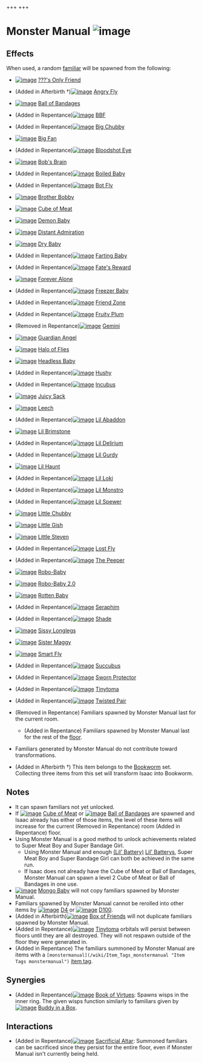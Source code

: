 +++
+++

 # Monster Manual ![image](/image/Monster_Manual.png) 

Effects
---------


When used, a random [familiar](/wiki/Familiar "Familiar") will be spawned from the following:




* [![image](/image/%3F%3F%3F%27s_Only_Friend.png)](/wiki/%3F%3F%3F%27s_Only_Friend "???'s Only Friend") [???'s Only Friend](/wiki/%3F%3F%3F%27s_Only_Friend "???'s Only Friend")
* (Added in Afterbirth †)[![image](/image/Angry_Fly.png)](/wiki/Angry_Fly "Angry Fly") [Angry Fly](/wiki/Angry_Fly "Angry Fly")
* [![image](/image/Ball_of_Bandages.png)](/wiki/Ball_of_Bandages "Ball of Bandages") [Ball of Bandages](/wiki/Ball_of_Bandages "Ball of Bandages")
* (Added in Repentance)[![image](/image/BBF.png)](/wiki/BBF "BBF") [BBF](/wiki/BBF "BBF")
* (Added in Repentance)[![image](/image/Big_Chubby.png)](/wiki/Big_Chubby "Big Chubby") [Big Chubby](/wiki/Big_Chubby "Big Chubby")
* [![image](/image/Big_Fan.png)](/wiki/Big_Fan "Big Fan") [Big Fan](/wiki/Big_Fan "Big Fan")
* (Added in Repentance)[![image](/image/Bloodshot_Eye.png)](/wiki/Bloodshot_Eye "Bloodshot Eye") [Bloodshot Eye](/wiki/Bloodshot_Eye "Bloodshot Eye")
* [![image](/image/Bob%27s_Brain.png)](/wiki/Bob%27s_Brain "Bob's Brain") [Bob's Brain](/wiki/Bob%27s_Brain "Bob's Brain")
* (Added in Repentance)[![image](/image/Boiled_Baby.png)](/wiki/Boiled_Baby "Boiled Baby") [Boiled Baby](/wiki/Boiled_Baby "Boiled Baby")
* (Added in Repentance)[![image](/image/Bot_Fly.png)](/wiki/Bot_Fly "Bot Fly") [Bot Fly](/wiki/Bot_Fly "Bot Fly")
* [![image](/image/Brother_Bobby.png)](/wiki/Brother_Bobby "Brother Bobby") [Brother Bobby](/wiki/Brother_Bobby "Brother Bobby")
* [![image](/image/Cube_of_Meat.png)](/wiki/Cube_of_Meat "Cube of Meat") [Cube of Meat](/wiki/Cube_of_Meat "Cube of Meat")
* [![image](/image/Demon_Baby.png)](/wiki/Demon_Baby "Demon Baby") [Demon Baby](/wiki/Demon_Baby "Demon Baby")
* [![image](/image/Distant_Admiration.png)](/wiki/Distant_Admiration "Distant Admiration") [Distant Admiration](/wiki/Distant_Admiration "Distant Admiration")
* [![image](/image/Dry_Baby.png)](/wiki/Dry_Baby "Dry Baby") [Dry Baby](/wiki/Dry_Baby "Dry Baby")
* (Added in Repentance)[![image](/image/Farting_Baby.png)](/wiki/Farting_Baby "Farting Baby") [Farting Baby](/wiki/Farting_Baby "Farting Baby")
* (Added in Repentance)[![image](/image/Fate%27s_Reward.png)](/wiki/Fate%27s_Reward "Fate's Reward") [Fate's Reward](/wiki/Fate%27s_Reward "Fate's Reward")
* [![image](/image/Forever_Alone.png)](/wiki/Forever_Alone "Forever Alone") [Forever Alone](/wiki/Forever_Alone "Forever Alone")
* (Added in Repentance)[![image](/image/Freezer_Baby.png)](/wiki/Freezer_Baby "Freezer Baby") [Freezer Baby](/wiki/Freezer_Baby "Freezer Baby")
* (Added in Repentance)[![image](/image/Friend_Zone.png)](/wiki/Friend_Zone "Friend Zone") [Friend Zone](/wiki/Friend_Zone "Friend Zone")
* (Added in Repentance)[![image](/image/Fruity_Plum.png)](/wiki/Fruity_Plum "Fruity Plum") [Fruity Plum](/wiki/Fruity_Plum "Fruity Plum")
* (Removed in Repentance)[![image](/image/Gemini_(Item).png)](/wiki/Gemini_(Item) "Gemini") [Gemini](/wiki/Gemini_(Item) "Gemini (Item)")
* [![image](/image/Guardian_Angel.png)](/wiki/Guardian_Angel "Guardian Angel") [Guardian Angel](/wiki/Guardian_Angel "Guardian Angel")
* [![image](/image/Halo_of_Flies.png)](/wiki/Halo_of_Flies "Halo of Flies") [Halo of Flies](/wiki/Halo_of_Flies "Halo of Flies")
* [![image](/image/Headless_Baby.png)](/wiki/Headless_Baby "Headless Baby") [Headless Baby](/wiki/Headless_Baby "Headless Baby")
* (Added in Repentance)[![image](/image/Hushy.png)](/wiki/Hushy "Hushy") [Hushy](/wiki/Hushy "Hushy")
* (Added in Repentance)[![image](/image/Incubus.png)](/wiki/Incubus "Incubus") [Incubus](/wiki/Incubus "Incubus")
* [![image](/image/Juicy_Sack.png)](/wiki/Juicy_Sack "Juicy Sack") [Juicy Sack](/wiki/Juicy_Sack "Juicy Sack")
* [![image](/image/Leech.png)](/wiki/Leech "Leech") [Leech](/wiki/Leech "Leech")
* (Added in Repentance)[![image](/image/Lil_Abaddon.png)](/wiki/Lil_Abaddon "Lil Abaddon") [Lil Abaddon](/wiki/Lil_Abaddon "Lil Abaddon")
* [![image](/image/Lil_Brimstone.png)](/wiki/Lil_Brimstone "Lil Brimstone") [Lil Brimstone](/wiki/Lil_Brimstone "Lil Brimstone")
* (Added in Repentance)[![image](/image/Lil_Delirium.png)](/wiki/Lil_Delirium "Lil Delirium") [Lil Delirium](/wiki/Lil_Delirium "Lil Delirium")
* (Added in Repentance)[![image](/image/Lil_Gurdy.png)](/wiki/Lil_Gurdy "Lil Gurdy") [Lil Gurdy](/wiki/Lil_Gurdy "Lil Gurdy")
* [![image](/image/Lil_Haunt.png)](/wiki/Lil_Haunt "Lil Haunt") [Lil Haunt](/wiki/Lil_Haunt "Lil Haunt")
* (Added in Repentance)[![image](/image/Lil_Loki.png)](/wiki/Lil_Loki "Lil Loki") [Lil Loki](/wiki/Lil_Loki "Lil Loki")
* (Added in Repentance)[![image](/image/Lil_Monstro.png)](/wiki/Lil_Monstro "Lil Monstro") [Lil Monstro](/wiki/Lil_Monstro "Lil Monstro")
* (Added in Repentance)[![image](/image/Lil_Spewer.png)](/wiki/Lil_Spewer "Lil Spewer") [Lil Spewer](/wiki/Lil_Spewer "Lil Spewer")
* [![image](/image/Little_Chubby.png)](/wiki/Little_Chubby "Little Chubby") [Little Chubby](/wiki/Little_Chubby "Little Chubby")
* [![image](/image/Little_Gish.png)](/wiki/Little_Gish "Little Gish") [Little Gish](/wiki/Little_Gish "Little Gish")
* [![image](/image/Little_Steven.png)](/wiki/Little_Steven "Little Steven") [Little Steven](/wiki/Little_Steven "Little Steven")
* (Added in Repentance)[![image](/image/Lost_Fly.png)](/wiki/Lost_Fly "Lost Fly") [Lost Fly](/wiki/Lost_Fly "Lost Fly")
* (Added in Repentance)[![image](/image/The_Peeper.png)](/wiki/The_Peeper "The Peeper") [The Peeper](/wiki/The_Peeper "The Peeper")
* [![image](/image/Robo-Baby.png)](/wiki/Robo-Baby "Robo-Baby") [Robo-Baby](/wiki/Robo-Baby "Robo-Baby")
* [![image](/image/Robo-Baby_2.0.png)](/wiki/Robo-Baby_2.0 "Robo-Baby 2.0") [Robo-Baby 2.0](/wiki/Robo-Baby_2.0 "Robo-Baby 2.0")
* [![image](/image/Rotten_Baby.png)](/wiki/Rotten_Baby "Rotten Baby") [Rotten Baby](/wiki/Rotten_Baby "Rotten Baby")
* (Added in Repentance)[![image](/image/Seraphim.png)](/wiki/Seraphim "Seraphim") [Seraphim](/wiki/Seraphim "Seraphim")
* (Added in Repentance)[![image](/image/Shade.png)](/wiki/Shade "Shade") [Shade](/wiki/Shade "Shade")
* [![image](/image/Sissy_Longlegs.png)](/wiki/Sissy_Longlegs "Sissy Longlegs") [Sissy Longlegs](/wiki/Sissy_Longlegs "Sissy Longlegs")
* [![image](/image/Sister_Maggy.png)](/wiki/Sister_Maggy "Sister Maggy") [Sister Maggy](/wiki/Sister_Maggy "Sister Maggy")
* [![image](/image/Smart_Fly.png)](/wiki/Smart_Fly "Smart Fly") [Smart Fly](/wiki/Smart_Fly "Smart Fly")
* (Added in Repentance)[![image](/image/Succubus.png)](/wiki/Succubus "Succubus") [Succubus](/wiki/Succubus "Succubus")
* (Added in Repentance)[![image](/image/Sworn_Protector.png)](/wiki/Sworn_Protector "Sworn Protector") [Sworn Protector](/wiki/Sworn_Protector "Sworn Protector")
* (Added in Repentance)[![image](/image/Tinytoma.png)](/wiki/Tinytoma "Tinytoma") [Tinytoma](/wiki/Tinytoma "Tinytoma")
* (Added in Repentance)[![image](/image/Twisted_Pair.png)](/wiki/Twisted_Pair "Twisted Pair") [Twisted Pair](/wiki/Twisted_Pair "Twisted Pair")



* (Removed in Repentance) Familiars spawned by Monster Manual last for the current room.
	+ (Added in Repentance) Familiars spawned by Monster Manual last for the rest of the [floor](/wiki/Floor "Floor").
* Familiars generated by Monster Manual do not contribute toward transformations.
* (Added in Afterbirth †) This item belongs to the [Bookworm](/wiki/Bookworm "Bookworm") set. Collecting three items from this set will transform Isaac into Bookworm.


Notes
-------


* It can spawn familiars not yet unlocked.
* If [![image](/image/Cube_of_Meat.png)](/wiki/Cube_of_Meat "Cube of Meat") [Cube of Meat](/wiki/Cube_of_Meat "Cube of Meat") or [![image](/image/Ball_of_Bandages.png)](/wiki/Ball_of_Bandages "Ball of Bandages") [Ball of Bandages](/wiki/Ball_of_Bandages "Ball of Bandages") are spawned and Isaac already has either of those items, the level of these items will increase for the current (Removed in Repentance) room (Added in Repentance) floor.
* Using Monster Manual is a good method to unlock achievements related to Super Meat Boy and Super Bandage Girl.
	+ Using Monster Manual and enough [(Lil' Battery)](/wiki/Lil%27_Battery "Lil' Battery") [Lil' Batterys](/wiki/Lil%27_Battery "Lil' Battery"), Super Meat Boy and Super Bandage Girl can both be achieved in the same run.
	+ If Isaac does not already have the Cube of Meat or Ball of Bandages, Monster Manual can spawn a level 2 Cube of Meat or Ball of Bandages in one use.
* [![image](/image/Mongo_Baby.png)](/wiki/Mongo_Baby "Mongo Baby") [Mongo Baby](/wiki/Mongo_Baby "Mongo Baby") will not copy familiars spawned by Monster Manual.
* Familiars spawned by Monster Manual cannot be rerolled into other items by [![image](/image/D4.png)](/wiki/D4 "D4") [D4](/wiki/D4 "D4") or [![image](/image/D100.png)](/wiki/D100 "D100") [D100](/wiki/D100 "D100").
* (Added in Afterbirth)[![image](/image/Box_of_Friends.png)](/wiki/Box_of_Friends "Box of Friends") [Box of Friends](/wiki/Box_of_Friends "Box of Friends") will not duplicate familiars spawned by Monster Manual.
* (Added in Repentance)[![image](/image/Tinytoma.png)](/wiki/Tinytoma "Tinytoma") [Tinytoma](/wiki/Tinytoma "Tinytoma") orbitals will persist between floors until they are all destroyed. They will not respawn outside of the floor they were generated in.
* (Added in Repentance) The familiars summoned by Monster Manual are items with a `[monstermanual](/wiki/Item_Tags_monstermanual "Item Tags monstermanual")` [item tag](/wiki/Item_Tags "Item Tags").


Synergies
-----------


* (Added in Repentance)[![image](/image/Book_of_Virtues.png)](/wiki/Book_of_Virtues "Book of Virtues") [Book of Virtues](/wiki/Book_of_Virtues "Book of Virtues"): Spawns wisps in the inner ring. The given wisps function similarly to familiars given by [![image](/image/Buddy_in_a_Box.png)](/wiki/Buddy_in_a_Box "Buddy in a Box") [Buddy in a Box](/wiki/Buddy_in_a_Box "Buddy in a Box").


Interactions
--------------


* (Added in Repentance)[![image](/image/Sacrificial_Altar.png)](/wiki/Sacrificial_Altar "Sacrificial Altar") [Sacrificial Altar](/wiki/Sacrificial_Altar "Sacrificial Altar"): Summoned familiars can be sacrificed since they persist for the entire floor, even if Monster Manual isn't currently being held.


